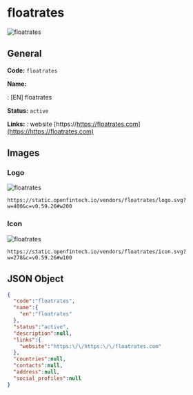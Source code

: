 
# floatrates 
![floatrates](https://static.openfintech.io/vendors/floatrates/logo.svg?w=400&c=v0.59.26#w200)  

## General 
 
**Code:** `floatrates` 
 
**Name:** 
 
:	[EN] floatrates 
 
**Status:** `active` 
 
**Links:** 
: website [https://https://floatrates.com](https://https://floatrates.com) 
 

## Images 

### Logo 
 
![floatrates](https://static.openfintech.io/vendors/floatrates/logo.svg?w=400&c=v0.59.26#w200)  

```
https://static.openfintech.io/vendors/floatrates/logo.svg?w=400&c=v0.59.26#w200
```  

### Icon 
 
![floatrates](https://static.openfintech.io/vendors/floatrates/icon.svg?w=278&c=v0.59.26#w100)  

```
https://static.openfintech.io/vendors/floatrates/icon.svg?w=278&c=v0.59.26#w100
```  

## JSON Object 

```json
{
  "code":"floatrates",
  "name":{
    "en":"floatrates"
  },
  "status":"active",
  "description":null,
  "links":{
    "website":"https:\/\/https:\/\/floatrates.com"
  },
  "countries":null,
  "contacts":null,
  "address":null,
  "social_profiles":null
}
```  
